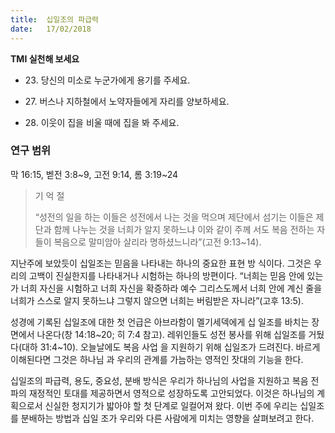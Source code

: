```yaml
---
title:  십일조의 파급력
date:   17/02/2018
---
```


**TMI 실천해 보세요**
-  23\. 당신의 미소로 누군가에게 용기를 주세요.

-  27\. 버스나 지하철에서 노약자들에게 자리를 양보하세요.

-  28\. 이웃이 집을 비울 때에 집을 봐 주세요.
  
### 연구 범위
막 16:15, 벧전 3:8~9, 고전 9:14, 롬 3:19~24

> <p>기 억 절</p>
> “성전의 일을 하는 이들은 성전에서 나는 것을 먹으며 제단에서 섬기는 이들은 제단과 함께 나누는 것을 너희가 알지 못하느냐 이와 같이 주께 서도 복음 전하는 자들이 복음으로 말미암아 살리라 명하셨느니라”(고전 9:13~14).

지난주에 보았듯이 십일조는 믿음을 나타내는 하나의 중요한 표현 방
식이다. 그것은 우리의 고백이 진실한지를 나타내거나 시험하는 하나의
방편이다. “너희는 믿음 안에 있는가 너희 자신을 시험하고 너희 자신을
확증하라 예수 그리스도께서 너희 안에 계신 줄을 너희가 스스로 알지
못하느냐 그렇지 않으면 너희는 버림받은 자니라”(고후 13:5).

성경에 기록된 십일조에 대한 첫 언급은 아브라함이 멜기세덱에게 십
일조를 바치는 장면에서 나온다(창 14:18~20; 히 7:4 참고). 레위인들도
성전 봉사를 위해 십일조를 거뒀다(대하 31:4~10). 오늘날에도 복음 사업
을 지원하기 위해 십일조가 드려진다. 바르게 이해된다면 그것은 하나님
과 우리의 관계를 가늠하는 영적인 잣대의 기능을 한다.

십일조의 파급력, 용도, 중요성, 분배 방식은 우리가 하나님의 사업을
지원하고 복음 전파의 재정적인 토대를 제공하면서 영적으로 성장하도록
고안되었다. 이것은 하나님의 계획으로서 신실한 청지기가 밟아야 할 첫
단계로 일컬어져 왔다. 이번 주에 우리는 십일조를 분배하는 방법과 십일
조가 우리와 다른 사람에게 미치는 영향을 살펴보려고 한다.
